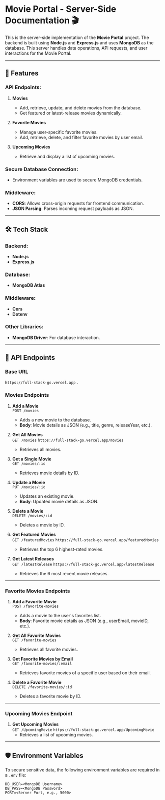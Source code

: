 # Movie Portal - Server-Side Documentation 🎬

This is the server-side implementation of the **Movie Portal** project. The backend is built using **Node.js** and **Express.js** and uses **MongoDB** as the database. This server handles data operations, API requests, and user interactions for the Movie Portal.

---

## 🚀 Features

### API Endpoints:
1. **Movies**
   - Add, retrieve, update, and delete movies from the database.
   - Get featured or latest-release movies dynamically.

2. **Favorite Movies**
   - Manage user-specific favorite movies.
   - Add, retrieve, delete, and filter favorite movies by user email.

3. **Upcoming Movies**
   - Retrieve and display a list of upcoming movies.

### Secure Database Connection:
- Environment variables are used to secure MongoDB credentials.

### Middleware:
- **CORS**: Allows cross-origin requests for frontend communication.
- **JSON Parsing**: Parses incoming request payloads as JSON.

---

## 🛠️ Tech Stack

### Backend:
- **Node.js**
- **Express.js**

### Database:
- **MongoDB Atlas**

### Middleware:
- **Cors**
- **Dotenv**

### Other Libraries:
- **MongoDB Driver**: For database interaction.

---

## 📁 API Endpoints

### Base URL
`https://full-stack-go.vercel.app` .

### Movies Endpoints
1. **Add a Movie**  
   `POST /movies`  
   - Adds a new movie to the database.
   - **Body**: Movie details as JSON (e.g., title, genre, releaseYear, etc.).

2. **Get All Movies**  
   `GET /movies` 
   `https://full-stack-go.vercel.app/movies` 
   - Retrieves all movies.

3. **Get a Single Movie**  
   `GET /movies/:id`  
   - Retrieves movie details by ID.

4. **Update a Movie**  
   `PUT /movies/:id`  
   - Updates an existing movie.
   - **Body**: Updated movie details as JSON.

5. **Delete a Movie**  
   `DELETE /movies/:id`  
   - Deletes a movie by ID.

6. **Get Featured Movies**  
   `GET /featuredMovies`
   `https://full-stack-go.vercel.app/featuredMovies`  
   - Retrieves the top 6 highest-rated movies.

7. **Get Latest Releases**  
   `GET /latestRelease`
   `https://full-stack-go.vercel.app/latestRelease`  
   - Retrieves the 6 most recent movie releases.

---

### Favorite Movies Endpoints
1. **Add a Favorite Movie**  
   `POST /favorite-movies`  
   - Adds a movie to the user's favorites list.
   - **Body**: Favorite movie details as JSON (e.g., userEmail, movieID, etc.).

2. **Get All Favorite Movies**  
   `GET /favorite-movies`  
   - Retrieves all favorite movies.

3. **Get Favorite Movies by Email**  
   `GET /favorite-movies/:email`  
   - Retrieves favorite movies of a specific user based on their email.

4. **Delete a Favorite Movie**  
   `DELETE /favorite-movies/:id`  
   - Deletes a favorite movie by ID.

---

### Upcoming Movies Endpoint
1. **Get Upcoming Movies**  
   `GET /UpcomingMovie` 
   `https://full-stack-go.vercel.app/UpcomingMovie` 
   - Retrieves a list of upcoming movies.

---

## 🛡️ Environment Variables

To secure sensitive data, the following environment variables are required in a `.env` file:

```plaintext
DB_USER=<MongoDB Username>
DB_PASS=<MongoDB Password>
PORT=<Server Port, e.g., 5000>
